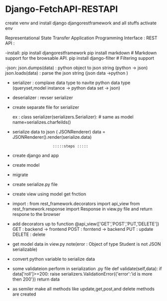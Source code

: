 # Django-FetchAPI-RESTAPI


create venv and  install 
  django
  djangorestframework
  and all stuffs
activate env 



Representational State Transfer Application Programming Interface
: REST API :


-install:
    pip install djangorestframework
    pip install markdown       # Markdown support for the browsable API.
    pip install django-filter  # Filtering support
    
-json:
    json.dumps(data) : python object to json string (python -> json) 
    json.loads(data) : parse the json string (json data ->python )

- serializer : complaxe data type to navite python data type (queryset,model instance -> python data set -> json)
- deserializer : revser serializer  
- create separate file for serializer
    
    ex : class serializer(serializers.Serializer): # same as model
            name=serializes.charfeilds()
- serialize data to json ( JSONRenderer)
    data = JSONRenderer().render(serialize.data)

                        :::::steps :::::

- create django and app 
- create model 
- migrate
-  create serialize.py file 
-  create view using  model get fnction
-   import :
    from rest_framework.decorators import api_view
    from rest_framework.response import Response
    in view.py file and return respone to the browser


- add decorators up to function 
    @api_view(['GET','POST','PUT,'DELETE'])
    GET : backend -> frontend 
    POST : forntend -> backend 
    PUT : update
    DELETE : delete

-  get model data in view.py
note(eror : Object of type Student is not JSON serializable)

- convert python variable to serialize data 

- some validateion perform in serialization .py file 
    def validate(self,data):
        if data['roll']>=200:
            raise serializers.ValidationError({'error':'id is more then 200'})
        return data

- as semiler make all methods like update,get,post,and delete methods are created 








